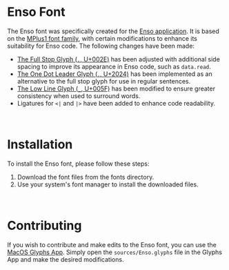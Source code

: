 # Enso Font

The Enso font was specifically created for the [Enso application](https://enso.org). It is based on the [MPlus1 font family](https://github.com/coz-m/MPLUS_FONTS), with certain modifications to enhance its suitability for Enso code. The following changes have been made:

- [The Full Stop Glyph (`.`, U+002E)](https://www.compart.com/en/unicode/U+002E) has been adjusted with additional side spacing to improve its appearance in Enso code, such as `data.read`.
- [The One Dot Leader Glyph (`․`, U+2024)](https://www.compart.com/en/unicode/U+2024) has been implemented as an alternative to the full stop glyph for use in regular sentences.
- [The Low Line Glyph (`_`, U+005F)](https://www.compart.com/en/unicode/U+005F) has been modified to ensure greater consistency when used to surround words.
- Ligatures for `<|` and `|>` have been added to enhance code readability.

<br/>

# Installation

To install the Enso font, please follow these steps:

1. Download the font files from the fonts directory.
2. Use your system's font manager to install the downloaded files.

<br/>

# Contributing

If you wish to contribute and make edits to the Enso font, you can use the [MacOS Glyphs App](https://glyphsapp.com). Simply open the `sources/Enso.glyphs` file in the Glyphs App and make the desired modifications.

